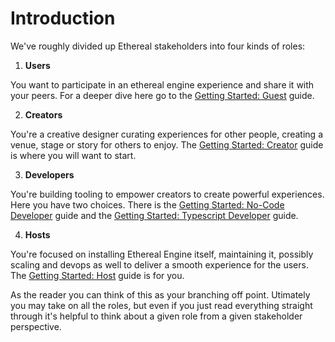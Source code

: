 # Introduction
<!--
NOTE: This section is a fork in the road.
In this page, readers will decide on which path to take next.
They will be presented with a choice to become user, creator,developer,host.
This page will send them directly to the relevant `Become a ...` tutorial/guide.
-->

We've roughly divided up Ethereal stakeholders into four kinds of roles:

1) **Users**

You want to participate in an ethereal engine experience and share it with your peers. For a deeper dive here go to the [Getting Started: Guest](https://etherealengine.github.io/etherealengine-docs/docs/gettingStarted/guest) guide.

2) **Creators**

You're a creative designer curating experiences for other people, creating a venue, stage or story for others to enjoy. The [Getting Started: Creator](https://etherealengine.github.io/etherealengine-docs/docs/gettingStarted/creator) guide is where you will want to start.

3) **Developers**

You're building tooling to empower creators to create powerful experiences. Here you have two choices. There is the [Getting Started: No-Code Developer](https://etherealengine.github.io/etherealengine-docs/docs/gettingStarted/developer) guide and the [Getting Started: Typescript Developer](https://etherealengine.github.io/etherealengine-docs/docs/gettingStarted/developer) guide.

4) **Hosts**

You're focused on installing Ethereal Engine itself, maintaining it, possibly scaling and devops as well to deliver a smooth experience for the users. The  [Getting Started: Host](https://etherealengine.github.io/etherealengine-docs/docs/gettingStarted/host) guide is for you.

As the reader you can think of this as your branching off point. Utimately you may take on all the roles, but even if you just read everything straight through it's helpful to think about a given role from a given stakeholder perspective.